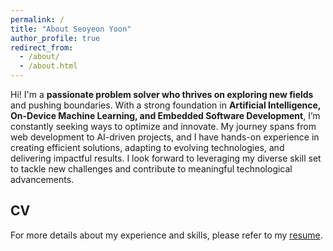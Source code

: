 ```yaml
---
permalink: /
title: "About Seoyeon Yoon"
author_profile: true
redirect_from: 
  - /about/
  - /about.html
---
```


Hi! I'm a <b>passionate problem solver who thrives on exploring new fields</b> and pushing boundaries. With a strong foundation in <b>Artificial Intelligence, On-Device Machine Learning, and Embedded Software Development</b>, I’m constantly seeking ways to optimize and innovate. My journey spans from web development to AI-driven projects, and I have hands-on experience in creating efficient solutions, adapting to evolving technologies, and delivering impactful results. I look forward to leveraging my diverse skill set to tackle new challenges and contribute to meaningful technological advancements.


CV
------
For more details about my experience and skills, please refer to my [resume](https://drive.google.com/file/d/1hN4cIG27mGzt3qSb-rLE1Ienqti9mm8q/view?usp=drive_link).